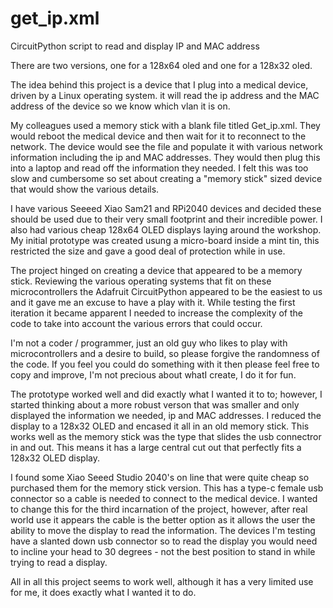 # get_ip.xml
CircuitPython script to read and display IP and MAC address

There are two versions, one for a 128x64 oled and one for a 128x32 oled.

The idea behind this project is a device that I plug into a medical device, driven by a Linux operating system.
it will read the ip address and the MAC address of the device so we know which vlan it is on.

My colleagues used a memory stick with a blank file titled Get_ip.xml.  They would reboot the medical device and then wait for it to reconnect to the network. The device would see the file and populate it with various network information including the ip and MAC addresses. They would then plug this into a laptop and read off the information they needed.  I felt this was too slow and cumbersome so set about creating a "memory stick" sized device that would show the various details.

I have various Seeeed Xiao Sam21 and RPi2040 devices and decided these should be used due to their very small footprint and their incredible power.  I also had various cheap 128x64 OLED displays laying around the workshop.  My initial prototype was created usung a micro-board inside a mint tin, this restricted the size and gave a good deal of protection while in use.

The project hinged on creating a device that appeared to be a memory stick. Reviewing the various operating systems that fit on these microcontrollers the Adafruit CircuitPython appeared to be the easiest to us and it gave me an excuse to have a play with it.
While testing the first iteration it became apparent I needed to increase the complexity of the code to take into account the various errors that could occur. 

I'm not a coder / programmer, just an old guy who likes to play with microcontrollers and a desire to build, so please forgive the randomness of the code. If you feel you could do something with it then please feel free to copy and improve, I'm not precious about whatI create, I do it for fun.

The prototype worked well and did exactly what I wanted it to to; however, I started thinking about a more robust verson that was smaller and only displayed the information we needed, ip and MAC addresses.  I reduced the display to a 128x32 OLED and encased it all in an old memory stick. This works well as the memory stick was the type that slides the usb connectror in and out. This means it has a large central cut out that perfectly fits a 128x32 OLED display.  

I found some Xiao Seeed Studio 2040's on line that were quite cheap so purchased them for the memory stick version. This has a type-c female usb connector so a cable is needed to connect to the medical device. I wanted to change this for the third incarnation of the project, however, after real world use it appears the cable is the better option as it allows the user the ability to move the display to read the information. The devices I'm testing have a slanted down usb connector so to read the display you would need to incline your head to 30 degrees - not the best position to stand in while trying to read a display. 

All in all this project seems to work well, although it has a very limited use for me, it does exactly what I wanted it to do.
